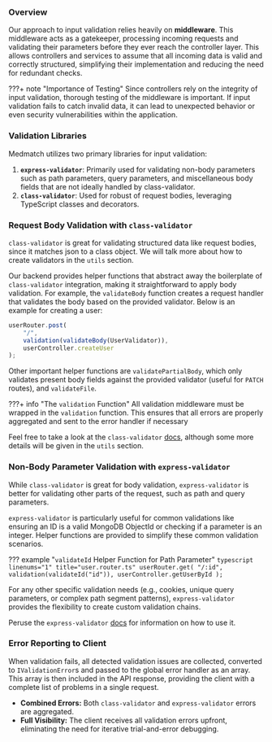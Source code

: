 ### Overview

Our approach to input validation relies heavily on **middleware**. This middleware acts as a gatekeeper, processing incoming requests and validating their parameters before they ever reach the controller layer. This allows controllers and services to assume that all incoming data is valid and correctly structured, simplifying their implementation and reducing the need for redundant checks.

???+ note "Importance of Testing"
    Since controllers rely on the integrity of input validation, thorough testing of the middleware is important. If input validation fails to catch invalid data, it can lead to unexpected behavior or even security vulnerabilities within the application.

### Validation Libraries

Medmatch utilizes two primary libraries for input validation:

1.  **`express-validator`**: Primarily used for validating non-body parameters such as path parameters, query parameters, and miscellaneous body fields that are not ideally handled by class-validator.
2.  **`class-validator`**: Used for robust of request bodies, leveraging TypeScript classes and decorators.

### Request Body Validation with `class-validator`

`class-validator` is great for validating structured data like request bodies, since it matches json to a class object. We will talk more about how to create validators in the `utils` section.

Our backend provides helper functions that abstract away the boilerplate of `class-validator` integration, making it straightforward to apply body validation. For example, the `validateBody` function creates a request handler that validates the body based on the provided validator. Below is an example for creating a user:
```typescript linenums="1" title="user.router.ts"
userRouter.post(
    "/",
    validation(validateBody(UserValidator)),
    userController.createUser
);
```
Other important helper functions are `validatePartialBody`, which only validates present body fields against the provided validator (useful for `PATCH` routes), and `validateFile`. 

???+ info "The `validation` Function"
    All validation middleware must be wrapped in the `validation` function. This ensures that all errors are properly aggregated and sent to the error handler if necessary

Feel free to take a look at the `class-validator` [docs](https://github.com/typestack/class-validator?tab=readme-ov-file#validation-errors), although some more details will be given in the `utils` section.

### Non-Body Parameter Validation with `express-validator`

While `class-validator` is great for body validation, `express-validator` is better for validating other parts of the request, such as path and query parameters.

`express-validator` is particularly useful for common validations like ensuring an ID is a valid MongoDB ObjectId or checking if a parameter is an integer. Helper functions are provided to simplify these common validation scenarios.

??? example "`validateId` Helper Function for Path Parameter"
    ```typescript linenums="1" title="user.router.ts"
    userRouter.get(
        "/:id",
        validation(validateId("id")),
        userController.getUserById
    );
    ```

For any other specific validation needs (e.g., cookies, unique query parameters, or complex path segment patterns), `express-validator` provides the flexibility to create custom validation chains.

Peruse the `express-validator` [docs](https://express-validator.github.io/docs/) for information on how to use it.

### Error Reporting to Client

When validation fails, all detected validation issues are collected, converted to `IValidationError`s and passed to the global error handler as an array. This array is then included in the API response, providing the client with a complete list of problems in a single request.

* **Combined Errors:** Both `class-validator` and `express-validator` errors are aggregated.
* **Full Visibility:** The client receives all validation errors upfront, eliminating the need for iterative trial-and-error debugging.